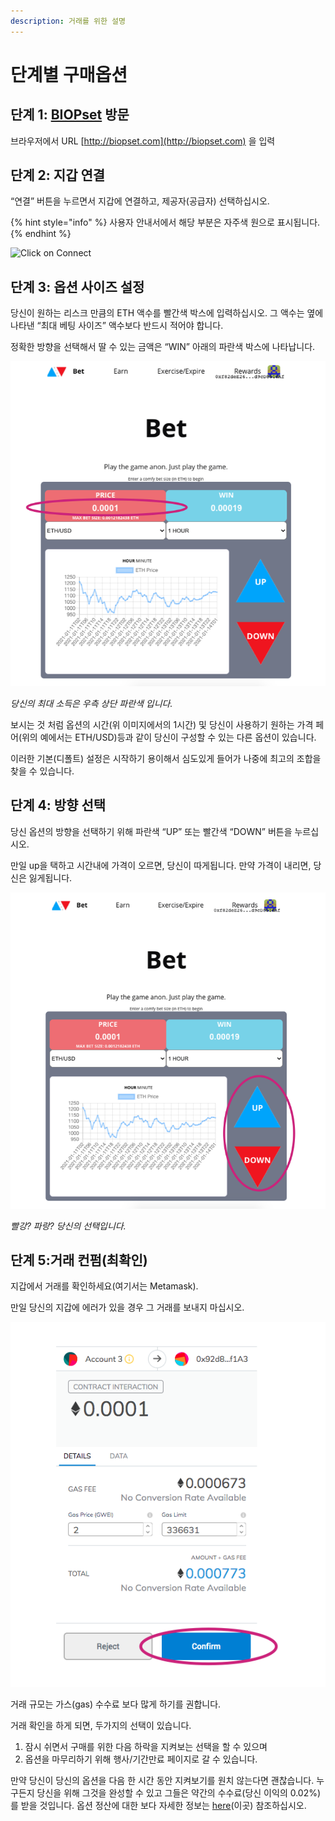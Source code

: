 ```yaml
---
description: 거래를 위한 설명
---
```


# 단계별 구매옵션

## 단계 1: [BIOPset](https://biopset.com/) 방문 

브라우저에서 URL [http://biopset.com](http://biopset.com) 을 입력

## 단계 2: 지갑 연결

“연결” 버튼을 누르면서 지갑에 연결하고, 제공자\(공급자\) 선택하십시오.

{% hint style="info" %}
사용자 안내서에서 해당 부분은 자주색 원으로 표시됩니다.
{% endhint %}

![Click on Connect](https://camo.githubusercontent.com/3d81dc2617e626a69834b1f3ce9553ecca036ead5c0a080fa2597048c93d43d1/68747470733a2f2f63646e2d696d616765732d312e6d656469756d2e636f6d2f6d61782f3830302f312a665f4e506f502d353756504873434a454f79452d31412e706e67)

## 단계 3: 옵션 사이즈 설정

당신이 원하는 리스크 만큼의 ETH 액수를 빨간색 박스에 입력하십시오. 그 액수는 옆에 나타낸 “최대 베팅 사이즈” 액수보다 반드시 적어야 합니다.

정확한 방향을 선택해서 딸 수 있는 금액은 “WIN” 아래의 파란색 박스에 나타납니다.

 ![2](https://github.com/BIOPset/gitbook/raw/main/2.png)

_당신의 최대 소득은 우측 상단 파란색 입니다._

보시는 것 처럼 옵션의 시간\(위 이미지에서의 1시간\) 및 당신이 사용하기 원하는 가격 페어\(위의 예에서는 ETH/USD\)등과 같이 당신이 구성할 수 있는 다른 옵션이 있습니다.

이러한 기본\(디폴트\) 설정은 시작하기 용이해서 심도있게 들어가 나중에 최고의 조합을 찾을 수 있습니다.

## 단계 4: 방향 선택

당신 옵션의 방향을 선택하기 위해 파란색 “UP” 또는 빨간색 “DOWN” 버튼을 누르십시오. 

만일 up을 택하고 시간내에 가격이 오르면, 당신이 따게됩니다. 만약 가격이 내리면, 당신은 잃게됩니다.

![3](https://github.com/BIOPset/gitbook/raw/main/3.png)

_빨강? 파랑? 당신의 선택입니다._

## 단계 5:거래 컨펌\(최확인\)

지갑에서 거래를 확인하세요\(여기서는 Metamask\). 

만일 당신의 지갑에 에러가 있을 경우 그 거래를 보내지 마십시오.

![4](https://github.com/BIOPset/gitbook/raw/main/4.png)

거래 규모는 가스\(gas\) 수수료 보다 많게 하기를 권합니다.

거래 확인을 하게 되면, 두가지의 선택이 있습니다.

1. 잠시 쉬면서 구매를 위한 다음 하락을 지켜보는 선택을 할 수 있으며
2. 옵션을 마무리하기 위해 행사/기간만료 페이지로 갈 수 있습니다.

만약 당신이 당신의 옵션을 다음 한 시간 동안 지켜보기를 원치 않는다면 괜찮습니다. 누구든지 당신을 위해 그것을 완성할 수 있고 그들은 약간의 수수료\(당신 이익의 0.02%\)를 받을 것입니다. 옵션 정산에 대한 보다 자세한 정보는 [here](../../references/tokens/tiered-ibco.md)\(이곳\) 참조하십시오.

